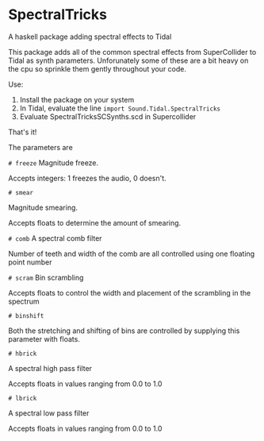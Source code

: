 # SpectralTricks
A haskell package adding spectral effects to Tidal

This package adds all of the common spectral effects from SuperCollider to Tidal as synth parameters. 
Unforunately some of these are a bit heavy on the cpu so sprinkle them gently throughout your code. 

Use:
1. Install the package on your system
2. In Tidal, evaluate the line `import Sound.Tidal.SpectralTricks`
3. Evaluate SpectralTricksSCSynths.scd in Supercollider

That's it!

The parameters are

`# freeze`
Magnitude freeze.

Accepts integers: 1 freezes the audio, 0 doesn't. 

`# smear`

Magnitude smearing. 

Accepts floats to determine the amount of smearing. 

`# comb`
A spectral comb filter

Number of teeth and width of the comb are all controlled using one floating point number

`# scram`
Bin scrambling

Accepts floats to control the width and placement of the scrambling in the spectrum

`# binshift`

Both the stretching and shifting of bins are controlled by supplying this parameter with floats. 

`# hbrick`

A spectral high pass filter

Accepts floats in values ranging from 0.0 to 1.0

`# lbrick`

A spectral low pass filter

Accepts floats in values ranging from 0.0 to 1.0
